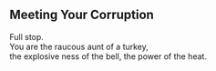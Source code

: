 Meeting Your Corruption
-----------------------
Full stop.  
You are the raucous aunt of a turkey,  
the explosive ness of the bell, the power of the heat.  

